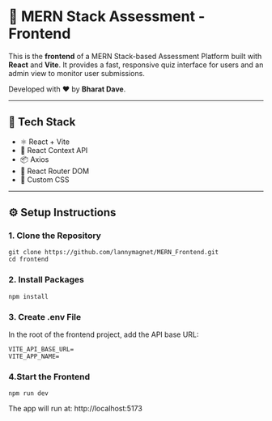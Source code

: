 # 🎯 MERN Stack Assessment - Frontend

This is the **frontend** of a MERN Stack-based Assessment Platform built with **React** and **Vite**. It provides a fast, responsive quiz interface for users and an admin view to monitor user submissions.

Developed with ❤️ by **Bharat Dave**.

---

## 🚀 Tech Stack

- ⚛️ React + Vite
- 🎯 React Context API
- 📦 Axios
- 🔁 React Router DOM
- 💅 Custom CSS

---


## ⚙️ Setup Instructions

### 1. Clone the Repository
~~~
git clone https://github.com/lannymagnet/MERN_Frontend.git
cd frontend
~~~

### 2. Install Packages
~~~
npm install
~~~

### 3. Create .env File
In the root of the frontend project, add the API base URL:
~~~
VITE_API_BASE_URL=
VITE_APP_NAME=
~~~

### 4.Start the Frontend
~~~
npm run dev
~~~
The app will run at: http://localhost:5173




